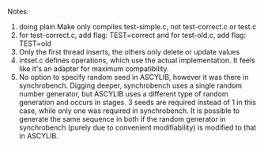 Notes:

1) doing plain Make only compiles test-simple.c, not test-correct.c or test.c
2) for test-correct.c, add flag: TEST=correct and for test-old.c, add flag: TEST=old
3) Only the first thread inserts, the others only delete or update values
4) intset.c defines operations, which use the actual implementation. It feels like it's an adapter for maximum compatibility.
5) No option to specify random seed in ASCYLIB, however it was there in synchrobench. Digging deeper, synchrobench uses a single random number generator, but ASCYLIB uses a different type of random generation and occurs in stages. 3 seeds are required instead of 1 in this case, while only one was required in synchrobench. It is possible to generate the same sequence in both if the random generator in synchrobench (purely due to convenient modifiability) is modified to that in ASCYLIB.